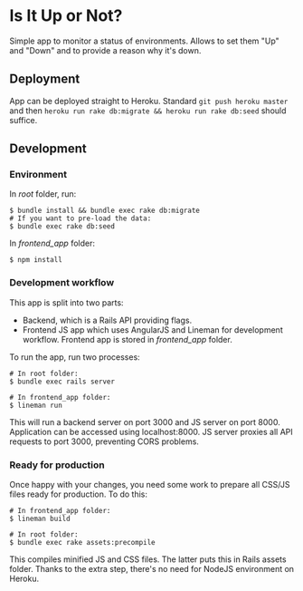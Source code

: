 # Is It Up or Not?

Simple app to monitor a status of environments. Allows to set them "Up" and "Down" and to provide a reason why it's down.

## Deployment

App can be deployed straight to Heroku. Standard `git push heroku master` and then `heroku run rake db:migrate && heroku run rake db:seed` should suffice.

## Development

### Environment

In *root* folder, run:

    $ bundle install && bundle exec rake db:migrate
    # If you want to pre-load the data:
    $ bundle exec rake db:seed

In *frontend_app* folder:

    $ npm install

### Development workflow

This app is split into two parts:

* Backend, which is a Rails API providing flags.
* Frontend JS app which uses AngularJS and Lineman for development workflow. Frontend app is stored in *frontend_app* folder.

To run the app, run two processes:

    # In root folder:
    $ bundle exec rails server

    # In frontend_app folder:
    $ lineman run

This will run a backend server on port 3000 and JS server on port 8000.
Application can be accessed using localhost:8000. JS server proxies all API requests to port 3000, preventing CORS problems.

### Ready for production

Once happy with your changes, you need some work to prepare all CSS/JS files ready for production. To do this:

    # In frontend_app folder:
    $ lineman build

    # In root folder:
    $ bundle exec rake assets:precompile

This compiles minified JS and CSS files. The latter puts this in Rails assets folder. Thanks to the extra step, there's
no need for NodeJS environment on Heroku.

